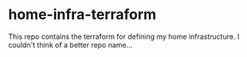 # home-infra-terraform
This repo contains the terraform for defining my home infrastructure. I couldn't think of a better repo name...
